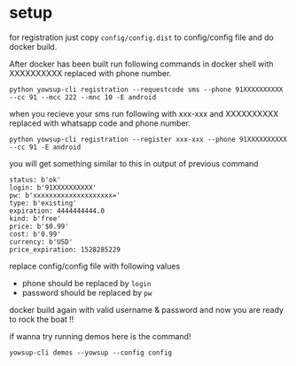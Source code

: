# setup
for registration just copy `config/config.dist` to config/config file and do docker build.

After docker has been built run following commands in docker shell with XXXXXXXXXX replaced with phone number.
```
python yowsup-cli registration --requestcode sms --phone 91XXXXXXXXXX --cc 91 --mcc 222 --mnc 10 -E android
```

when you recieve your sms run following with xxx-xxx and XXXXXXXXXX replaced with whatsapp code and phone number.
```
python yowsup-cli registration --register xxx-xxx --phone 91XXXXXXXXXX --cc 91 -E android
```

you will get something similar to this in output of previous command
```
status: b'ok'
login: b'91XXXXXXXXXX'
pw: b'xxxxxxxxxxxxxxxxxxxx='
type: b'existing'
expiration: 4444444444.0
kind: b'free'
price: b'$0.99'
cost: b'0.99'
currency: b'USD'
price_expiration: 1528285229
```

replace config/config file with following values 
* phone should be replaced by `login` 
* password should be replaced by `pw` 

docker build again with valid username & password and now you are ready to rock the boat !!

if wanna try running demos here is the command!

```yowsup-cli demos --yowsup --config config```
